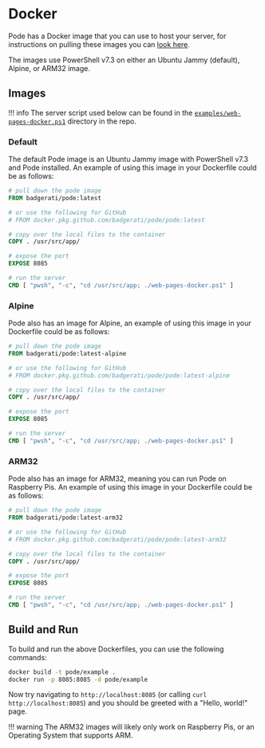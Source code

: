 # Docker

Pode has a Docker image that you can use to host your server, for instructions on pulling these images you can [look here](../../Installation).

The images use PowerShell v7.3 on either an Ubuntu Jammy (default), Alpine, or ARM32 image.

## Images

!!! info
    The server script used below can be found in the [`examples/web-pages-docker.ps1`](https://github.com/Badgerati/Pode/blob/develop/examples/web-pages-docker.ps1) directory in the repo.

### Default

The default Pode image is an Ubuntu Jammy image with PowerShell v7.3 and Pode installed. An example of using this image in your Dockerfile could be as follows:

```dockerfile
# pull down the pode image
FROM badgerati/pode:latest

# or use the following for GitHub
# FROM docker.pkg.github.com/badgerati/pode/pode:latest

# copy over the local files to the container
COPY . /usr/src/app/

# expose the port
EXPOSE 8085

# run the server
CMD [ "pwsh", "-c", "cd /usr/src/app; ./web-pages-docker.ps1" ]
```

### Alpine

Pode also has an image for Alpine, an example of using this image in your Dockerfile could be as follows:

```dockerfile
# pull down the pode image
FROM badgerati/pode:latest-alpine

# or use the following for GitHub
# FROM docker.pkg.github.com/badgerati/pode/pode:latest-alpine

# copy over the local files to the container
COPY . /usr/src/app/

# expose the port
EXPOSE 8085

# run the server
CMD [ "pwsh", "-c", "cd /usr/src/app; ./web-pages-docker.ps1" ]
```

### ARM32

Pode also has an image for ARM32, meaning you can run Pode on Raspberry Pis. An example of using this image in your Dockerfile could be as follows:

```dockerfile
# pull down the pode image
FROM badgerati/pode:latest-arm32

# or use the following for GitHub
# FROM docker.pkg.github.com/badgerati/pode/pode:latest-arm32

# copy over the local files to the container
COPY . /usr/src/app/

# expose the port
EXPOSE 8085

# run the server
CMD [ "pwsh", "-c", "cd /usr/src/app; ./web-pages-docker.ps1" ]
```

## Build and Run

To build and run the above Dockerfiles, you can use the following commands:

```bash
docker build -t pode/example .
docker run -p 8085:8085 -d pode/example
```

Now try navigating to `http://localhost:8085` (or calling `curl http://localhost:8085`) and you should be greeted with a "Hello, world!" page.

!!! warning
    The ARM32 images will likely only work on Raspberry Pis, or an Operating System that supports ARM.
